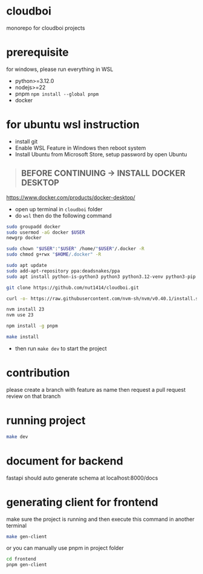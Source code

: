 # cloudboi

monorepo for cloudboi projects

# prerequisite

for windows, please run everything in WSL

- python>=3.12.0
- nodejs>=22
- pnpm `npm install --global pnpm`
- docker

# for ubuntu wsl instruction

- install git
- Enable WSL Feature in Windows then reboot system
- Install Ubuntu from Microsoft Store, setup password by open Ubuntu

> ## BEFORE CONTINUING -> INSTALL DOCKER DESKTOP

https://www.docker.com/products/docker-desktop/

- open up terminal in `cloudboi` folder
- do `wsl` then do the following command

```sh
sudo groupadd docker
sudo usermod -aG docker $USER
newgrp docker

sudo chown "$USER":"$USER" /home/"$USER"/.docker -R
sudo chmod g+rwx "$HOME/.docker" -R

sudo apt update
sudo add-apt-repository ppa:deadsnakes/ppa
sudo apt install python-is-python3 python3 python3.12-venv python3-pip python3-full git make

git clone https://github.com/nut1414/cloudboi.git

curl -o- https://raw.githubusercontent.com/nvm-sh/nvm/v0.40.1/install.sh | bash

nvm install 23
nvm use 23

npm install -g pnpm

make install
```

- then run `make dev` to start the project

# contribution

please create a branch with feature as name then request a pull request review on that branch

# running project

```sh
make dev
```

# document for backend

fastapi should auto generate schema at localhost:8000/docs

# generating client for frontend

make sure the project is running and then execute this command in another terminal

```sh
make gen-client
```

or you can manually use pnpm in project folder

```sh
cd frontend
pnpm gen-client
```
